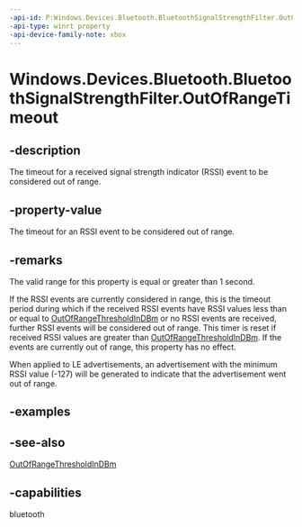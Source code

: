 ```yaml
---
-api-id: P:Windows.Devices.Bluetooth.BluetoothSignalStrengthFilter.OutOfRangeTimeout
-api-type: winrt property
-api-device-family-note: xbox
---
```


<!-- Property syntax
public Windows.Foundation.IReference<Windows.Foundation.TimeSpan> OutOfRangeTimeout { get;  set; }
-->

# Windows.Devices.Bluetooth.BluetoothSignalStrengthFilter.OutOfRangeTimeout

## -description
The timeout for a received signal strength indicator (RSSI) event to be considered out of range.

## -property-value
The timeout for an RSSI event to be considered out of range.

## -remarks
The valid range for this property is equal or greater than 1 second.

If the RSSI events are currently considered in range, this is the timeout period during which if the received RSSI events have RSSI values less than or equal to [OutOfRangeThresholdInDBm](bluetoothsignalstrengthfilter_outofrangethresholdindbm.md) or no RSSI events are received, further RSSI events will be considered out of range. This timer is reset if received RSSI values are greater than [OutOfRangeThresholdInDBm](bluetoothsignalstrengthfilter_outofrangethresholdindbm.md). If the events are currently out of range, this property has no effect.

When applied to LE advertisements, an advertisement with the minimum RSSI value (-127) will be generated to indicate that the advertisement went out of range.

## -examples

## -see-also
[OutOfRangeThresholdInDBm](bluetoothsignalstrengthfilter_outofrangethresholdindbm.md)

## -capabilities
bluetooth